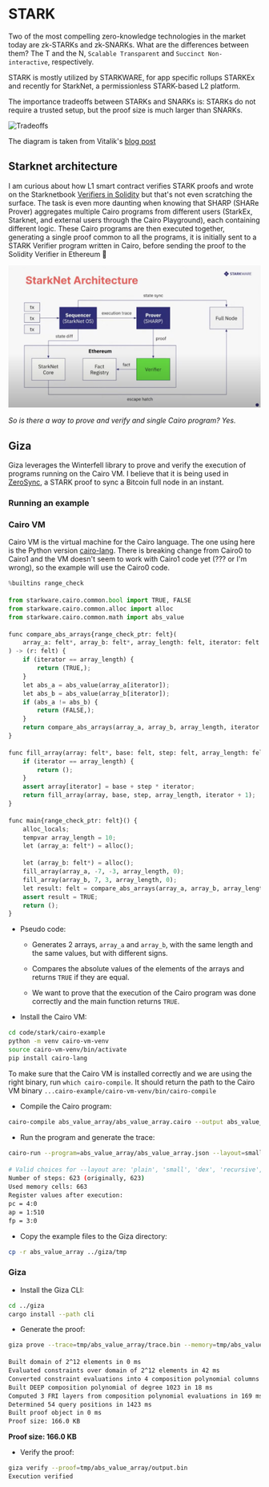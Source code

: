 # STARK

Two of the most compelling zero-knowledge technologies in the market today are zk-STARKs and zk-SNARKs. What are the differences between them? The T and the N, `Scalable Transparent` and `Succinct Non-interactive`, respectively.

STARK is mostly utilized by STARKWARE, for app specific rollups STARKEx and recently for StarkNet, a permissionless STARK-based L2 platform.

The importance tradeoffs between STARKs and SNARKs is: STARKs do not require a trusted setup, but the proof size is much larger than SNARKs.

![Tradeoffs](https://vitalik.ca/images/plonk-files/Tradeoffs.png)

The diagram is taken from Vitalik's [blog post](https://vitalik.ca/general/2019/09/22/plonk.html)

## Starknet architecture

I am curious about how L1 smart contract verifies STARK proofs and wrote on the Starknetbook [Verifiers in Solidity](https://book.starknet.io/chapter_8/solidity_verifier.html) but that's not even scratching the surface. The task is even more daunting when knowing that SHARP (SHARe Prover) aggregates multiple Cairo programs from different users (StarkEx, Starknet, and external users through the Cairo Playground), each containing different logic. These Cairo programs are then executed together, generating a single proof common to all the programs, it is initially sent to a STARK Verifier program written in Cairo, before sending the proof to the Solidity Verifier in Ethereum 🤯

![Starknet architecture](./images/starknet_architecture_01.png)

_So is there a way to prove and verify and single Cairo program? Yes._

## Giza

Giza leverages the Winterfell library to prove and verify the execution of programs running on the Cairo VM. I believe that it is being used in [ZeroSync](https://github.com/ZeroSync/ZeroSync), a STARK proof to sync a Bitcoin full node in an instant.

### Running an example

### Cairo VM

Cairo VM is the virtual machine for the Cairo language. The one using here is the Python version [cairo-lang](https://github.com/starkware-libs/cairo-lang). There is breaking change from Cairo0 to Cairo1 and the VM doesn't seem to work with Cairo1 code yet (??? or I'm wrong), so the example will use the Cairo0 code.

```python
%builtins range_check

from starkware.cairo.common.bool import TRUE, FALSE
from starkware.cairo.common.alloc import alloc
from starkware.cairo.common.math import abs_value

func compare_abs_arrays{range_check_ptr: felt}(
    array_a: felt*, array_b: felt*, array_length: felt, iterator: felt
) -> (r: felt) {
    if (iterator == array_length) {
        return (TRUE,);
    }
    let abs_a = abs_value(array_a[iterator]);
    let abs_b = abs_value(array_b[iterator]);
    if (abs_a != abs_b) {
        return (FALSE,);
    }
    return compare_abs_arrays(array_a, array_b, array_length, iterator + 1);
}

func fill_array(array: felt*, base: felt, step: felt, array_length: felt, iterator: felt) {
    if (iterator == array_length) {
        return ();
    }
    assert array[iterator] = base + step * iterator;
    return fill_array(array, base, step, array_length, iterator + 1);
}

func main{range_check_ptr: felt}() {
    alloc_locals;
    tempvar array_length = 10;
    let (array_a: felt*) = alloc();

    let (array_b: felt*) = alloc();
    fill_array(array_a, -7, -3, array_length, 0);
    fill_array(array_b, 7, 3, array_length, 0);
    let result: felt = compare_abs_arrays(array_a, array_b, array_length, 0);
    assert result = TRUE;
    return ();
}

```

- Pseudo code:

  - Generates 2 arrays, `array_a` and `array_b`, with the same length and the same values, but with different signs.

  - Compares the absolute values of the elements of the arrays and returns `TRUE` if they are equal.

  - We want to prove that the execution of the Cairo program was done correctly and the main function returns `TRUE`.

- Install the Cairo VM:

```bash
cd code/stark/cairo-example
python -m venv cairo-vm-venv
source cairo-vm-venv/bin/activate
pip install cairo-lang
```

To make sure that the Cairo VM is installed correctly and we are using the right binary, run `which cairo-compile`. It should return the path to the Cairo VM binary `...cairo-example/cairo-vm-venv/bin/cairo-compile`

- Compile the Cairo program:

```bash
cairo-compile abs_value_array/abs_value_array.cairo --output abs_value_array/abs_value_array.json
```

- Run the program and generate the trace:

```bash
cairo-run --program=abs_value_array/abs_value_array.json --layout=small --memory_file=abs_value_array/memory.bin --trace_file=abs_value_array/trace.bin --print_info

# Valid choices for --layout are: 'plain', 'small', 'dex', 'recursive', 'starknet', 'recursive_large_output', 'all_solidity', 'starknet_with_keccak', 'dynamic'
Number of steps: 623 (originally, 623)
Used memory cells: 663
Register values after execution:
pc = 4:0
ap = 1:510
fp = 3:0
```

- Copy the example files to the Giza directory:

```bash
cp -r abs_value_array ../giza/tmp
```

### Giza

- Install the Giza CLI:

```bash
cd ../giza
cargo install --path cli
```

- Generate the proof:

```bash
giza prove --trace=tmp/abs_value_array/trace.bin --memory=tmp/abs_value_array/memory.bin --program=tmp/abs_value_array/abs_value_array.json --output=tmp/abs_value_array/output.bin

Built domain of 2^12 elements in 0 ms
Evaluated constraints over domain of 2^12 elements in 42 ms
Converted constraint evaluations into 4 composition polynomial columns of degree 1023 in 4 ms
Built DEEP composition polynomial of degree 1023 in 18 ms
Computed 3 FRI layers from composition polynomial evaluations in 169 ms
Determined 54 query positions in 1423 ms
Built proof object in 0 ms
Proof size: 166.0 KB
```

**Proof size: 166.0 KB**

- Verify the proof:

```bash
giza verify --proof=tmp/abs_value_array/output.bin
Execution verified
```
